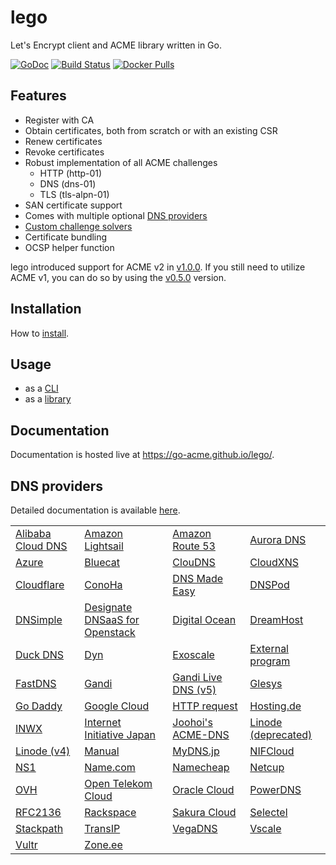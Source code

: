 # lego

Let's Encrypt client and ACME library written in Go.

[![GoDoc](https://godoc.org/github.com/go-acme/lego?status.svg)](https://godoc.org/github.com/go-acme/lego/acme)
[![Build Status](https://travis-ci.com/go-acme/lego.svg?branch=master)](https://travis-ci.com/go-acme/lego)
[![Docker Pulls](https://img.shields.io/docker/pulls/goacme/lego.svg)](https://hub.docker.com/r/goacme/lego/)

## Features

- Register with CA
- Obtain certificates, both from scratch or with an existing CSR
- Renew certificates
- Revoke certificates
- Robust implementation of all ACME challenges
  - HTTP (http-01)
  - DNS (dns-01)
  - TLS (tls-alpn-01)
- SAN certificate support
- Comes with multiple optional [DNS providers](https://go-acme.github.io/lego/dns)
- [Custom challenge solvers](https://go-acme.github.io/lego/usage/library/writing-a-challenge-solver/)
- Certificate bundling
- OCSP helper function

lego introduced support for ACME v2 in [v1.0.0](https://github.com/go-acme/lego/releases/tag/v1.0.0). If you still need to utilize ACME v1, you can do so by using the [v0.5.0](https://github.com/go-acme/lego/releases/tag/v0.5.0) version.

## Installation

How to [install](https://go-acme.github.io/lego/installation/).

## Usage

- as a [CLI](https://go-acme.github.io/lego/usage/cli)
- as a [library](https://go-acme.github.io/lego/usage/library)

## Documentation

Documentation is hosted live at https://go-acme.github.io/lego/.

## DNS providers

Detailed documentation is available [here](https://go-acme.github.io/lego/dns).

|                                                                |                                                                                |                                                                   |                                                                  |
|----------------------------------------------------------------|--------------------------------------------------------------------------------|-------------------------------------------------------------------|------------------------------------------------------------------|
| [Alibaba Cloud DNS](https://go-acme.github.io/lego/dns/alidns/) | [Amazon Lightsail](https://go-acme.github.io/lego/dns/lightsail/)               | [Amazon Route 53](https://go-acme.github.io/lego/dns/route53/)     | [Aurora DNS](https://go-acme.github.io/lego/dns/auroradns/)       |
| [Azure](https://go-acme.github.io/lego/dns/azure/)              | [Bluecat](https://go-acme.github.io/lego/dns/bluecat/)                          | [ClouDNS](https://go-acme.github.io/lego/dns/cloudns/)             | [CloudXNS](https://go-acme.github.io/lego/dns/cloudxns/)          |
| [Cloudflare](https://go-acme.github.io/lego/dns/cloudflare/)    | [ConoHa](https://go-acme.github.io/lego/dns/conoha/)                            | [DNS Made Easy](https://go-acme.github.io/lego/dns/dnsmadeeasy/)   | [DNSPod](https://go-acme.github.io/lego/dns/dnspod/)              |
| [DNSimple](https://go-acme.github.io/lego/dns/dnsimple/)        | [Designate DNSaaS for Openstack](https://go-acme.github.io/lego/dns/designate/) | [Digital Ocean](https://go-acme.github.io/lego/dns/digitalocean/)  | [DreamHost](https://go-acme.github.io/lego/dns/dreamhost/)        |
| [Duck DNS](https://go-acme.github.io/lego/dns/duckdns/)         | [Dyn](https://go-acme.github.io/lego/dns/dyn/)                                  | [Exoscale](https://go-acme.github.io/lego/dns/exoscale/)           | [External program](https://go-acme.github.io/lego/dns/exec/)      |
| [FastDNS](https://go-acme.github.io/lego/dns/fastdns/)          | [Gandi](https://go-acme.github.io/lego/dns/gandi/)                              | [Gandi Live DNS (v5)](https://go-acme.github.io/lego/dns/gandiv5/) | [Glesys](https://go-acme.github.io/lego/dns/glesys/)              |
| [Go Daddy](https://go-acme.github.io/lego/dns/godaddy/)         | [Google Cloud](https://go-acme.github.io/lego/dns/gcloud/)                      | [HTTP request](https://go-acme.github.io/lego/dns/httpreq/)        | [Hosting.de](https://go-acme.github.io/lego/dns/hostingde/)       |
| [INWX](https://go-acme.github.io/lego/dns/inwx/)                | [Internet Initiative Japan](https://go-acme.github.io/lego/dns/iij/)            | [Joohoi's ACME-DNS](https://go-acme.github.io/lego/dns/acme-dns)   | [Linode (deprecated)](https://go-acme.github.io/lego/dns/linode/) |
| [Linode (v4)](https://go-acme.github.io/lego/dns/linodev4/)     | [Manual](https://go-acme.github.io/lego/dns/manual/)                            | [MyDNS.jp](https://go-acme.github.io/lego/dns/mydnsjp/)            | [NIFCloud](https://go-acme.github.io/lego/dns/nifcloud/)          |
| [NS1](https://go-acme.github.io/lego/dns/ns1/)                  | [Name.com](https://go-acme.github.io/lego/dns/namedotcom/)                      | [Namecheap](https://go-acme.github.io/lego/dns/namecheap/)         | [Netcup](https://go-acme.github.io/lego/dns/netcup/)              |
| [OVH](https://go-acme.github.io/lego/dns/ovh/)                  | [Open Telekom Cloud](https://go-acme.github.io/lego/dns/otc/)                   | [Oracle Cloud](https://go-acme.github.io/lego/dns/oraclecloud/)    | [PowerDNS](https://go-acme.github.io/lego/dns/pdns/)              |
| [RFC2136](https://go-acme.github.io/lego/dns/rfc2136/)          | [Rackspace](https://go-acme.github.io/lego/dns/rackspace/)                      | [Sakura Cloud](https://go-acme.github.io/lego/dns/sakuracloud/)    | [Selectel](https://go-acme.github.io/lego/dns/selectel/)          |
| [Stackpath](https://go-acme.github.io/lego/dns/stackpath/)      | [TransIP](https://go-acme.github.io/lego/dns/transip/)                          | [VegaDNS](https://go-acme.github.io/lego/dns/vegadns/)             | [Vscale](https://go-acme.github.io/lego/dns/vscale/)              |
| [Vultr](https://go-acme.github.io/lego/dns/vultr/)              | [Zone.ee](https://go-acme.github.io/lego/dns/zoneee/)                           |                                                                   |                                                                  |
